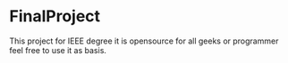 # FinalProject
 This project for IEEE degree it is opensource for all geeks or programmer feel free to use it as basis.
